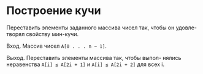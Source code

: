 # Построение кучи

Переставить элементы заданного массива чисел так, чтобы он удовле- творял свойству мин-кучи.

Вход. Массив чисел `A[0 . . . n − 1]`.

Выход. Переставить элементы массива так, чтобы выпол- нялись неравенства `A[i] ≤ A[2i + 1]` и `A[i] ≤ A[2i + 2]` для всех i.